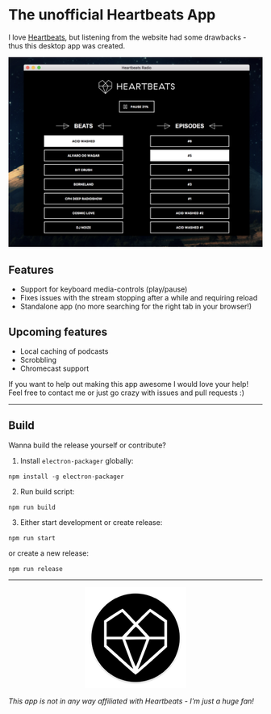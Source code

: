 
# The unofficial Heartbeats App

I love [Heartbeats](http://heartbeats.dk/), but listening from the website had some drawbacks - thus this desktop app was created.

![Screenshot](screenshot.png)

## Features

- Support for keyboard media-controls (play/pause)
- Fixes issues with the stream stopping after a while and requiring reload
- Standalone app (no more searching for the right tab in your browser!)

## Upcoming features

- Local caching of podcasts
- Scrobbling
- Chromecast support

If you want to help out making this app awesome I would love your help! Feel free to contact me or just go crazy with issues and pull requests :)

---

## Build

Wanna build the release yourself or contribute?

1. Install `electron-packager` globally:

```
npm install -g electron-packager
```

2. Run build script:

```
npm run build
```

3. Either start development or create release:

```
npm run start
```

or create a new release:

```
npm run release
```

---

<p align="center">
  <img src="app-icon.png">
</p>

_This app is not in any way affiliated with Heartbeats - I'm just a huge fan!_


